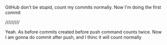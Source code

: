 GitHub don't be stupid, count my commits normally.
Now I'm doing the first commit

/////////

Yeah. As before commits created before push command counts twice.
Now I am gonna do commit after push,
and I thinc it will count normally
